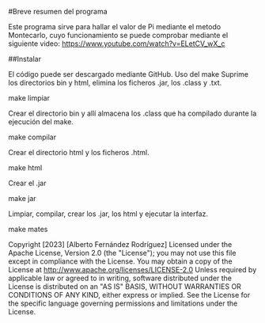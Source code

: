 #Breve resumen del programa

Este programa sirve para hallar el valor de Pi mediante el metodo Montecarlo, cuyo funcionamiento se puede comprobar mediante el siguiente video: https://www.youtube.com/watch?v=ELetCV_wX_c

##Instalar

El código puede ser descargado mediante GitHub. Uso del make Suprime los directorios bin y html, elimina los ficheros .jar, los .class y .txt.

make limpiar

Crear el directorio bin y allí almacena los .class que ha compilado durante la ejecución del make.

make compilar

Crear el directorio html y los ficheros .html.

make html

Crear el .jar

make jar

Limpiar, compilar, crear los .jar, los html y ejecutar la interfaz.

make mates

Copyright [2023] [Alberto Fernández Rodríguez]
Licensed under the Apache License, Version 2.0 (the "License");
you may not use this file except in compliance with the License.
You may obtain a copy of the License at
http://www.apache.org/licenses/LICENSE-2.0
Unless required by applicable law or agreed to in writing,
software distributed under the License is distributed on an
"AS IS" BASIS, WITHOUT WARRANTIES OR CONDITIONS OF ANY KIND,
either express or implied. See the License for the specific
language governing permissions and limitations under the
License.
